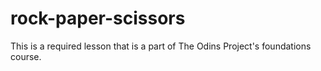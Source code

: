 # rock-paper-scissors
This is a required lesson that is a part of The Odins Project's foundations course.
